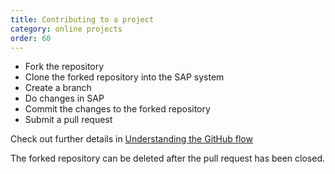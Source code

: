 ```yaml
---
title: Contributing to a project
category: online projects
order: 60
---
```


* Fork the repository
* Clone the forked repository into the SAP system
* Create a branch
* Do changes in SAP
* Commit the changes to the forked repository
* Submit a pull request

Check out further details in [Understanding the GitHub flow](https://guides.github.com/introduction/flow/)

The forked repository can be deleted after the pull request has been closed.